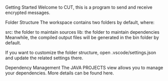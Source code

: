 Getting Started
Welcome to CUT, this is a program to send and receive encrypted messages.

Folder Structure
The workspace contains two folders by default, where:

src: the folder to maintain sources
lib: the folder to maintain dependencies
Meanwhile, the compiled output files will be generated in the bin folder by default.

If you want to customize the folder structure, open .vscode/settings.json and update the related settings there.

Dependency Management
The JAVA PROJECTS view allows you to manage your dependencies. More details can be found here.
